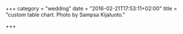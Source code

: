 +++
category = "wedding"
date = "2016-02-21T17:53:11+02:00"
title = "custom table chart. Photo by Sampsa Kijaluoto."

+++
